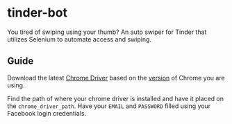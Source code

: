 # tinder-bot
You tired of swiping using your thumb?
An auto swiper for Tinder that utilizes Selenium to automate access and swiping.

## Guide
Download the latest [Chrome Driver](https://chromedriver.chromium.org/downloads) based on the [version](chrome://settings/help) of Chrome you are using.

Find the path of where your chrome driver is installed and have it placed on the `chrome_driver_path`.
Have your `EMAIL` and `PASSWORD` filled using your Facebook login credentials.
